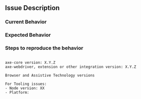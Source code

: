 <!-- Thanks for reporting an issue to axe-core. Please provide all necessary info to reproduce the issue. Without adequate details, your issue may be closed without investigation. -->

## Issue Description
<!-- Basic description of the problem. Is it a false positive? Feature request? -->

### Current Behavior
<!-- Describe how the issue manifests. -->

### Expected Behavior
<!-- Describe what the desired behavior would be. -->

### Steps to reproduce the behavior
<!--
Please provide the *STEPS TO REPRODUCE* and if possible, a *MINIMAL DEMO* of the problem via Codepen, jsbin, Plunkr or similar.
-->

<pre><code>
axe-core version: X.Y.Z
axe-webdriver, extension or other integration version: X.Y.Z

Browser and Assistive Technology versions

For Tooling issues:
- Node version: XX  <!-- run `node --version` -->
- Platform:  <!-- Mac, Linux, Windows -->
</code></pre>